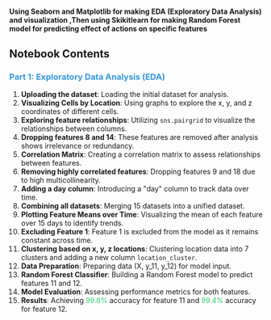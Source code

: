 #### Using Seaborn and Matplotlib for making EDA (Exploratory Data Analysis) and visualization ,Then using Skikitlearn for making Random Forest model for predicting effect of actions on specific features

## **Notebook Contents**

### <span style="color:#3498db;">Part 1: Exploratory Data Analysis (EDA)</span>
1. **Uploading the dataset**: Loading the initial dataset for analysis.
2. **Visualizing Cells by Location**: Using graphs to explore the x, y, and z coordinates of different cells.
3. **Exploring feature relationships**: Utilizing `sns.pairgrid` to visualize the relationships between columns.
4. **Dropping features 8 and 14**: These features are removed after analysis shows irrelevance or redundancy.
5. **Correlation Matrix**: Creating a correlation matrix to assess relationships between features.
6. **Removing highly correlated features**: Dropping features 9 and 18 due to high multicollinearity.
7. **Adding a day column**: Introducing a "day" column to track data over time.
8. **Combining all datasets**: Merging 15 datasets into a unified dataset.
9. **Plotting Feature Means over Time**: Visualizing the mean of each feature over 15 days to identify trends.
10. **Excluding Feature 1**: Feature 1 is excluded from the model as it remains constant across time.
11. **Clustering based on x, y, z locations**: Clustering location data into 7 clusters and adding a new column `location_cluster`.
12. **Data Preparation**: Preparing data (X, y_11, y_12) for model input.
13. **Random Forest Classifier**: Building a Random Forest model to predict features 11 and 12.
14. **Model Evaluation**: Assessing performance metrics for both features.
15. **Results**: Achieving <span style="color:#2ecc71;">99.6%</span> accuracy for feature 11 and <span style="color:#2ecc71;">99.4%</span> accuracy for feature 12.


